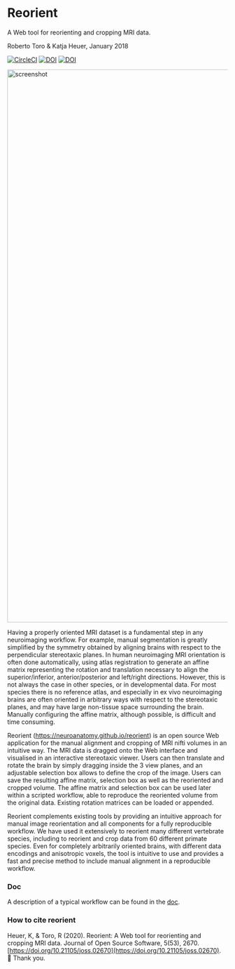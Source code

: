# Reorient

A Web tool for reorienting and cropping MRI data.

Roberto Toro & Katja Heuer, January 2018

[![CircleCI](https://circleci.com/gh/neuroanatomy/reorient.svg?style=shield)](https://circleci.com/gh/neuroanatomy/reorient)
[![DOI](https://zenodo.org/badge/135712498.svg)](https://zenodo.org/badge/latestdoi/135712498)
[![DOI](https://joss.theoj.org/papers/10.21105/joss.02670/status.svg)](https://doi.org/10.21105/joss.02670)



<img width="1260" alt="screenshot" src="https://raw.githubusercontent.com/neuroanatomy/reorient/master/img/reorient.png">


Having a properly oriented MRI dataset is a fundamental step in any neuroimaging workflow. For example, manual segmentation is greatly simplified by the symmetry obtained by aligning brains with respect to the perpendicular stereotaxic planes. In human neuroimaging MRI orientation is often done automatically, using atlas registration to generate an affine matrix representing the rotation and translation necessary to align the superior/inferior, anterior/posterior and left/right directions. However, this is not always the case in other species, or in developmental data. For most species there is no reference atlas, and especially in ex vivo neuroimaging brains are often oriented in arbitrary ways with respect to the stereotaxic planes, and may have large non-tissue space surrounding the brain. Manually configuring the affine matrix, although possible, is difficult and time consuming. 

Reorient (https://neuroanatomy.github.io/reorient) is an open source Web application for the manual alignment and cropping of MRI nifti volumes in an intuitive way. The MRI data is dragged onto the Web interface and visualised in an interactive stereotaxic viewer. Users can then translate and rotate the brain by simply dragging inside the 3 view planes, and an adjustable selection box allows to define the crop of the image. Users can save the resulting affine matrix, selection box as well as the reoriented and cropped volume. The affine matrix and selection box can be used later within a scripted workflow, able to reproduce the reoriented volume from the original data. Existing rotation matrices can be loaded or appended.

Reorient complements existing tools by providing an intuitive approach for manual image reorientation and all components for a fully reproducible workflow. We have used it extensively to reorient many different vertebrate species, including to reorient and crop data from 60 different primate species. Even for completely arbitrarily oriented brains, with different data encodings and anisotropic voxels, the tool is intuitive to use and provides a fast and precise method to include manual alignment in a reproducible workflow.

### Doc
A description of a typical workflow can be found in the [doc](https://neuroanatomy.github.io/reorient/doc.html).

### How to cite reorient
Heuer, K, & Toro, R (2020). Reorient: A Web tool for reorienting and cropping MRI data. Journal of Open Source Software, 5(53), 2670. [https://doi.org/10.21105/joss.02670](https://doi.org/10.21105/joss.02670).  
🥰 Thank you.

